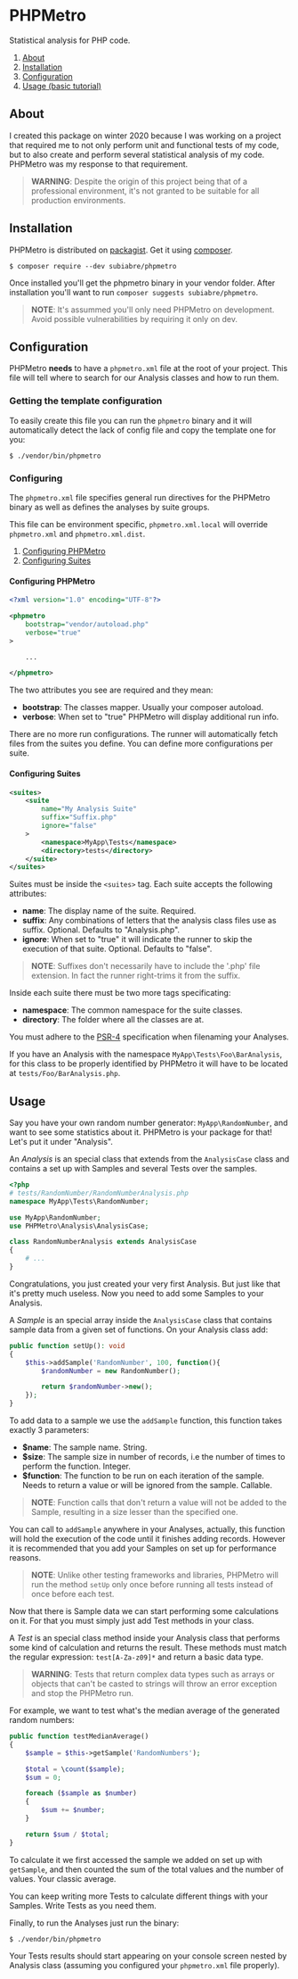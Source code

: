# PHPMetro
Statistical analysis for PHP code.

1. [About](#About)
2. [Installation](#Installation)
3. [Configuration](#Configuration)
4. [Usage (basic tutorial)](#Usage)

## About
I created this package on winter 2020 because I was working on a project that required me to not only perform unit and functional tests of my code, but to also create and perform several statistical analysis of my code. PHPMetro was my response to that requirement.

>**WARNING**: Despite the origin of this project being that of a professional environment, it's not granted to be suitable for all production environments.

## Installation
PHPMetro is distributed on [packagist](https://packagist.org/packages/subiabre/phpmetro). Get it using [composer](https://getcomposer.org).

```console
$ composer require --dev subiabre/phpmetro
```

Once installed you'll get the phpmetro binary in your vendor folder. After installation you'll want to run `composer suggests subiabre/phpmetro`.

>**NOTE**: It's assummed you'll only need PHPMetro on development. Avoid possible vulnerabilities by requiring it only on dev.

## Configuration
PHPMetro **needs** to have a `phpmetro.xml` file at the root of your project. This file will tell where to search for our Analysis classes and how to run them.

### Getting the template configuration
To easily create this file you can run the `phpmetro` binary and it will automatically detect the lack of config file and copy the template one for you:

```console
$ ./vendor/bin/phpmetro
```

### Configuring
The `phpmetro.xml` file specifies general run directives for the PHPMetro binary as well as defines the analyses by suite groups.

This file can be environment specific, `phpmetro.xml.local` will override `phpmetro.xml` and `phpmetro.xml.dist`.

1. [Configuring PHPMetro](#Configuring-PHPMetro)
2. [Configuring Suites](#Configuring-Suites)

#### Configuring PHPMetro
```xml
<?xml version="1.0" encoding="UTF-8"?>

<phpmetro
    bootstrap="vendor/autoload.php"
    verbose="true" 
>

    ...

</phpmetro>

```

The two attributes you see are required and they mean:
- **bootstrap**: The classes mapper. Usually your composer autoload.
- **verbose**: When set to "true" PHPMetro will display additional run info.

There are no more run configurations. The runner will automatically fetch files from the suites you define. You can define more configurations per suite.

#### Configuring Suites
```xml
<suites>
    <suite
        name="My Analysis Suite"
        suffix="Suffix.php"
        ignore="false"
    >
        <namespace>MyApp\Tests</namespace>
        <directory>tests</directory>
    </suite>
</suites>

```

Suites must be inside the `<suites>` tag. Each suite accepts the following attributes:
- **name**: The display name of the suite. Required.
- **suffix**: Any combinations of letters that the analysis class files use as suffix. Optional. Defaults to "Analysis.php".
- **ignore**: When set to "true" it will indicate the runner to skip the execution of that suite. Optional. Defaults to "false".

>**NOTE**: Suffixes don't necessarily have to include the '.php' file extension. In fact the runner right-trims it from the suffix.

Inside each suite there must be two more tags specificating:
- **namespace**: The common namespace for the suite classes.
- **directory**: The folder where all the classes are at.

You must adhere to the [PSR-4](https://getcomposer.org/doc/04-schema.md#psr-4) specification when filenaming your Analyses.

If you have an Analysis with the namespace `MyApp\Tests\Foo\BarAnalysis`, for this class to be properly identified by PHPMetro it will have to be located at `tests/Foo/BarAnalysis.php`.

## Usage
Say you have your own random number generator: `MyApp\RandomNumber`, and want to see some statistics about it. PHPMetro is your package for that! Let's put it under "Analysis".

An *Analysis* is an special class that extends from the `AnalysisCase` class and contains a set up with Samples and several Tests over the samples.

```php
<?php
# tests/RandomNumber/RandomNumberAnalysis.php
namespace MyApp\Tests\RandomNumber;

use MyApp\RandomNumber;
use PHPMetro\Analysis\AnalysisCase;

class RandomNumberAnalysis extends AnalysisCase
{
    # ...
}

```

Congratulations, you just created your very first Analysis. But just like that it's pretty much useless. Now you need to add some Samples to your Analysis.

A *Sample* is an special array inside the `AnalysisCase` class that contains sample data from a given set of functions. On your Analysis class add:

```php
public function setUp(): void
{
    $this->addSample('RandomNumber', 100, function(){
        $randomNumber = new RandomNumber();

        return $randomNumber->new();
    });
}
```

To add data to a sample we use the `addSample` function, this function takes exactly 3 parameters:

- **$name**: The sample name. String.
- **$size**: The sample size in number of records, i.e the number of times to perform the function. Integer.
- **$function**: The function to be run on each iteration of the sample. Needs to return a value or will be ignored from the sample. Callable.

>**NOTE**: Function calls that don't return a value will not be added to the Sample, resulting in a size lesser than the specified one.

You can call to `addSample` anywhere in your Analyses, actually, this function will hold the execution of the code until it finishes adding records. However it is recommended that you add your Samples on set up for performance reasons.

>**NOTE**: Unlike other testing frameworks and libraries, PHPMetro will run the method `setUp` only once before running all tests instead of once before each test.

Now that there is Sample data we can start performing some calculations on it. For that you must simply just add Test methods in your class.

A *Test* is an special class method inside your Analysis class that performs some kind of calculation and returns the result. These methods must match the regular expression: `test[A-Za-z09]*` and return a basic data type.

>**WARNING**: Tests that return complex data types such as arrays or objects that can't be casted to strings will throw an error exception and stop the PHPMetro run.

For example, we want to test what's the median average of the generated random numbers:

```php
public function testMedianAverage()
{
    $sample = $this->getSample('RandomNumbers');

    $total = \count($sample);
    $sum = 0;

    foreach ($sample as $number)
    {
        $sum += $number;
    }

    return $sum / $total;
}
```

To calculate it we first accessed the sample we added on set up with `getSample`, and then counted the sum of the total values and the number of values. Your classic average.

You can keep writing more Tests to calculate different things with your Samples. Write Tests as you need them.

Finally, to run the Analyses just run the binary:

```console
$ ./vendor/bin/phpmetro
```

Your Tests results should start appearing on your console screen nested by Analysis class (assuming you configured your `phpmetro.xml` file properly).
